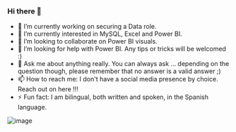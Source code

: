 ### Hi there 👋



- 🔭 I’m currently working on securing a Data role. 
- 🌱 I’m currently interested in MySQL, Excel and Power BI.
- 👯 I’m looking to collaborate on Power BI visuals.
- 🤔 I’m looking for help with Power BI. Any tips or tricks will be welcomed :) 
- 💬 Ask me about anything really. You can always ask ... depending on the question though, please remember that no answer is a valid answer ;)
- 📫 How to reach me: I don't have a social media presence by choice. Reach out on here !!!
- ⚡ Fun fact: I am bilingual, both written and spoken, in the Spanish language.



![image](https://user-images.githubusercontent.com/130657071/232028684-d3f57bdb-3864-4150-b966-fea716887b27.png)

